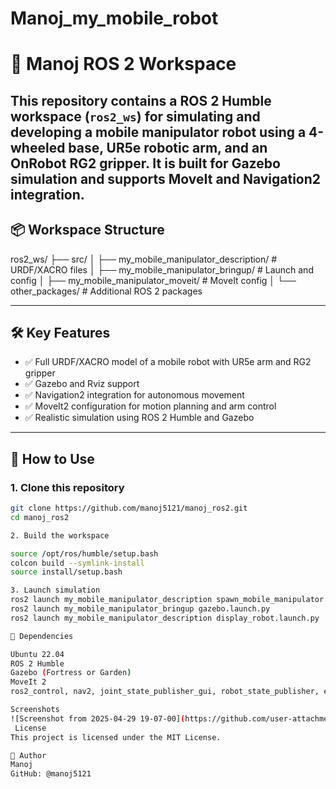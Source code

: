 # Manoj_my_mobile_robot
# 🤖 Manoj ROS 2 Workspace
This repository contains a ROS 2 Humble workspace (`ros2_ws`) for simulating and developing a mobile manipulator robot using a 4-wheeled base, UR5e robotic arm, and an OnRobot RG2 gripper. It is built for Gazebo simulation and supports MoveIt and Navigation2 integration.
---
## 📦 Workspace Structure
ros2_ws/ ├── src/ │ ├── my_mobile_manipulator_description/ # URDF/XACRO files │ ├── my_mobile_manipulator_bringup/ # Launch and config │ ├── my_mobile_manipulator_moveit/ # MoveIt config │ └── other_packages/ # Additional ROS 2 packages

---

## 🛠️ Key Features

- ✅ Full URDF/XACRO model of a mobile robot with UR5e arm and RG2 gripper
- ✅ Gazebo and Rviz support
- ✅ Navigation2 integration for autonomous movement
- ✅ MoveIt2 configuration for motion planning and arm control
- ✅ Realistic simulation using ROS 2 Humble and Gazebo

---

## 🚀 How to Use

### 1. Clone this repository
```bash
git clone https://github.com/manoj5121/manoj_ros2.git
cd manoj_ros2

2. Build the workspace

source /opt/ros/humble/setup.bash
colcon build --symlink-install
source install/setup.bash

3. Launch simulation
ros2 launch my_mobile_manipulator_description spawn_mobile_manipulator.launch.py
ros2 launch my_mobile_manipulator_bringup gazebo.launch.py
ros2 launch my_mobile_manipulator_description display_robot.launch.py

🧱 Dependencies

Ubuntu 22.04
ROS 2 Humble
Gazebo (Fortress or Garden)
MoveIt 2
ros2_control, nav2, joint_state_publisher_gui, robot_state_publisher, etc.

Screenshots
![Screenshot from 2025-04-29 19-07-00](https://github.com/user-attachments/assets/851c4367-ccb0-4a12-9b00-ac26bfe85dc2)
 License
This project is licensed under the MIT License.

👤 Author
Manoj
GitHub: @manoj5121




